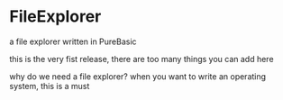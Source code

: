 # FileExplorer
a file explorer written in PureBasic 

this is the very fist release, there are too many things you can add here

why do we need a file explorer?
when you want to write an operating system, this is a must 

